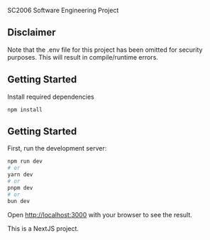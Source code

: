 SC2006 Software Engineering Project

## Disclaimer
Note that the .env file for this project has been omitted for security purposes.
This will result in compile/runtime errors.


## Getting Started

Install required dependencies
```
npm install
```

## Getting Started

First, run the development server:

```bash
npm run dev
# or
yarn dev
# or
pnpm dev
# or
bun dev
```

Open [http://localhost:3000](http://localhost:3000) with your browser to see the result.

This is a NextJS project.
